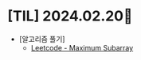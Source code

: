 # [TIL] 2024.02.20📒

  * [알고리즘 풀기]
    * [Leetcode - Maximum Subarray](https://github.com/elephant97/Algorithm/blob/main/Leetcode/Java/Medium/Maximum%20Subarray.java)
